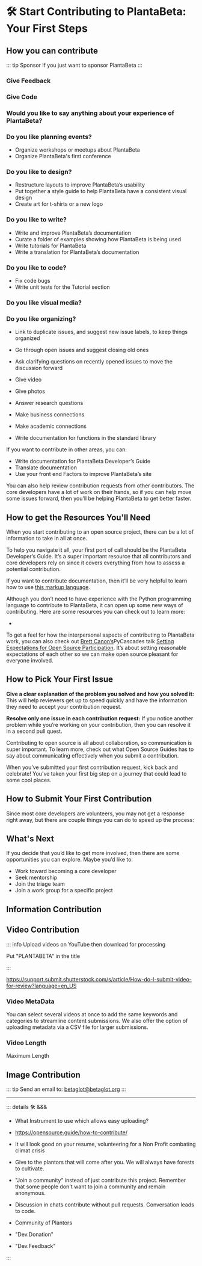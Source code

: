 
# 🛠 Start Contributing to PlantaBeta: Your First Steps

## How you can contribute

::: tip Sponsor
If you just want to sponsor PlantaBeta
:::

### Give Feedback

### Give Code

### Would you like to say anything about your experience of PlantaBeta?

### Do you like planning events?

- Organize workshops or meetups about PlantaBeta
- Organize PlantaBeta's first conference

### Do you like to design?

- Restructure layouts to improve PlantaBeta’s usability
- Put together a style guide to help PlantaBeta have a consistent visual design
- Create art for t-shirts or a new logo

### Do you like to write?

- Write and improve PlantaBeta’s documentation
- Curate a folder of examples showing how PlantaBeta is being used
- Write tutorials for PlantaBeta
- Write a translation for PlantaBeta’s documentation

### Do you like to code?

- Fix code bugs
- Write unit tests for the Tutorial section

### Do you like visual media?

### Do you like organizing?

- Link to duplicate issues, and suggest new issue labels, to keep things organized
- Go through open issues and suggest closing old ones
- Ask clarifying questions on recently opened issues to move the discussion forward

- Give video
- Give photos
- Answer research questions
- Make business connections
- Make academic connections

- Write documentation for functions in the standard library

If you want to contribute in other areas, you can:

- Write documentation for PlantaBeta Developer’s Guide
- Translate documentation
- Use your front end Factors to improve PlantaBeta’s site

You can also help review contribution requests from other contributors. The core developers have a lot of work on their hands, so if you can help move some issues forward, then you’ll be helping PlantaBeta to get better faster.

## How to get the Resources You'll Need

When you start contributing to an open source project, there can be a lot of information to take in all at once.

To help you navigate it all, your first port of call should be the PlantaBeta Developer’s Guide. It’s a super important resource that all contributors and core developers rely on since it covers everything from how to assess a potential contribution.

If you want to contribute documentation, then it’ll be very helpful to learn how to use [this markup language](https://www.markdownguide.org/cheat-sheet/).

Although you don’t need to have experience with the Python programming language to contribute to PlantaBeta, it can open up some new ways of contributing. Here are some resources you can check out to learn more:

-

To get a feel for how the interpersonal aspects of contributing to PlantaBeta work, you can also check out [Brett Canon’s](https://ca.linkedin.com/in/drbrettcannon)PyCascades talk [Setting Expectations for Open Source Participation](https://www.youtube.com/watch?v=-Nk-8fSJM6I). It’s about setting reasonable expectations of each other so we can make open source pleasant for everyone involved.

## How to Pick Your First Issue

**Give a clear explanation of the problem you solved and how you solved it:** This will help reviewers get up to speed quickly and have the information they need to accept your contribution request.

**Resolve only one issue in each contribution request:** If you notice another problem while you’re working on your contribution, then you can resolve it in a second pull quest.

Contributing to open source is all about collaboration, so communication is super important. To learn more, check out what Open Source Guides has to say about communicating effectively when you submit a contribution.

When you’ve submitted your first contribution request, kick back and celebrate! You’ve taken your first big step on a journey that could lead to some cool places.

## How to Submit Your First Contribution

Since most core developers are volunteers, you may not get a response right away, but there are couple things you can do to speed up the process:

## What's Next

If you decide that you’d like to get more involved, then there are some opportunities you can explore. Maybe you’d like to:

- Work toward becoming a core developer
- Seek mentorship
- Join the triage team
- Join a work group for a specific project

## Information Contribution

## Video Contribution

::: info
Upload videos on YouTube then download for processing

Put "PLANTABETA" in the title

:::

<https://support.submit.shutterstock.com/s/article/How-do-I-submit-video-for-review?language=en_US>

### Video MetaData

You can select several videos at once to add the same keywords and categories to streamline content submissions. We also offer the option of uploading metadata via a CSV file for larger submissions.

### Video Length

Maximum Length

## Image Contribution

::: tip Send an email to:
<betaglot@betaglot.org>
:::

---

<!-- =================================================== -->
<!-- =================================================== -->
<!-- =================================================== -->
<!-- =================================================== -->
<!-- =================================================== -->
::: details 🛠 &&&

- What Instrument to use which allows easy uploading?
- <https://opensource.guide/how-to-contribute/>

- It will look good on your resume, volunteering for a Non Profit combating climat crisis
- Give to the plantors that will come after you. We will always have forests to cultivate.
- "Join a community" instead of just contribute this project. Remember that some people don't want to join a community and remain anonymous.
- Discussion in chats contribute without pull requests. Conversation leads to code.
- Community of Plantors

- "Dev.Donation"
- "Dev.Feedback"

:::
